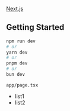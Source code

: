 [Next.js](https://nextjs.org/)
 

 ## Getting Started

 
```bash
npm run dev
# or
yarn dev
# or
pnpm dev
# or
bun dev
```

`app/page.tsx`

- list1
- list2
